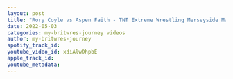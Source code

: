 ```yaml
---
layout: post
title: "Rory Coyle vs Aspen Faith - TNT Extreme Wrestling Merseyside Massacre (Highlights)"
date: 2022-05-03
categories: my-britwres-journey videos
author: my-britwres-journey
spotify_track_id: 
youtube_video_id: xdiAlwDhpbE
apple_track_id: 
youtube_metadata: 
---
```

